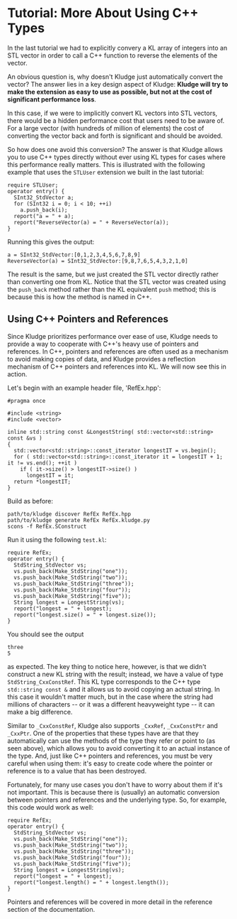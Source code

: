 # Tutorial: More About Using C++ Types

In the last tutorial we had to explicitly convery a KL array of integers into an STL vector in order to call a C++ function to reverse the elements of the vector.

An obvious question is, why doesn't Kludge just automatically convert the vector?  The answer lies in a key design aspect of Kludge: **Kludge will try to make the extension as easy to use as possible, but not at the cost of significant performance loss**.

In this case, if we were to implicitly convert KL vectors into STL vectors, there would be a hidden performance cost that users need to be aware of.  For a large vector (with hundreds of million of elements) the cost of converting the vector back and forth is significant and should be avoided.

So how does one avoid this conversion?  The answer is that Kludge allows you to use C++ types directly without ever using KL types for cases where this performance really matters.  This is illustrated with the following example that uses the `STLUser` extension we built in the last tutorial:

```
require STLUser;
operator entry() {
  SInt32_StdVector a;
  for (SInt32 i = 0; i < 10; ++i)
    a.push_back(i);
  report("a = " + a);
  report("ReverseVector(a) = " + ReverseVector(a));
}
```

Running this gives the output:

```
a = SInt32_StdVector:[0,1,2,3,4,5,6,7,8,9]
ReverseVector(a) = SInt32_StdVector:[9,8,7,6,5,4,3,2,1,0]
```

The result is the same, but we just created the STL vector directly rather than converting one from KL.  Notice that the STL vector was created using the `push_back` method rather than the KL equivalent `push` method; this is because this is how the method is named in C++.

## Using C++ Pointers and References

Since Kludge prioritizes performance over ease of use, Kludge needs to provide a way to cooperate with C++'s heavy use of pointers and references.  In C++, pointers and references are often used as a mechanism to avoid making copies of data, and Kludge provides a reflection mechanism of C++ pointers and references into KL.  We will now see this in action.

Let's begin with an example header file, 'RefEx.hpp':

```
#pragma once

#include <string>
#include <vector>

inline std::string const &LongestString( std::vector<std::string> const &vs )
{
  std::vector<std::string>::const_iterator longestIT = vs.begin();
  for ( std::vector<std::string>::const_iterator it = longestIT + 1; it != vs.end(); ++it )
    if ( it->size() > longestIT->size() )
      longestIT = it;
  return *longestIT;
}
```

Build as before:

```
path/to/kludge discover RefEx RefEx.hpp
path/to/kludge generate RefEx RefEx.kludge.py
scons -f RefEx.SConstruct
```

Run it using the following `test.kl`:

```
require RefEx;
operator entry() {
  StdString_StdVector vs;
  vs.push_back(Make_StdString("one"));
  vs.push_back(Make_StdString("two"));
  vs.push_back(Make_StdString("three"));
  vs.push_back(Make_StdString("four"));
  vs.push_back(Make_StdString("five"));
  String longest = LongestString(vs);
  report("longest = " + longest);
  report("longest.size() = " + longest.size());
}
```

You should see the output

```
three
5
```

as expected.  The key thing to notice here, however, is that we didn't construct a new KL string with the result; instead, we have a value of type `StdString_CxxConstRef`.  This KL type corresponds to the C++ type `std::string const &` and it allows us to avoid copying an actual string.  In this case it wouldn't matter much, but in the case where the string had millions of characters -- or it was a different heavyweight type -- it can make a big difference.

Similar to `_CxxConstRef`, Kludge also supports `_CxxRef`, `_CxxConstPtr` and `_CxxPtr`.  One of the properties that these types have are that they automatically can use the methods of the type they refer or point to (as seen above), which allows you to avoid converting it to an actual instance of the type.  And, just like C++ pointers and references, you must be very careful when using them: it's easy to create code where the pointer or reference is to a value that has been destroyed.

Fortunately, for many use cases you don't have to worry about them if it's not important.  This is because there is (usually) an automatic conversion between pointers and references and the underlying type.  So, for example, this code would work as well:

```
require RefEx;
operator entry() {
  StdString_StdVector vs;
  vs.push_back(Make_StdString("one"));
  vs.push_back(Make_StdString("two"));
  vs.push_back(Make_StdString("three"));
  vs.push_back(Make_StdString("four"));
  vs.push_back(Make_StdString("five"));
  String longest = LongestString(vs);
  report("longest = " + longest);
  report("longest.length() = " + longest.length());
}
```

Pointers and references will be covered in more detail in the reference section of the documentation.
